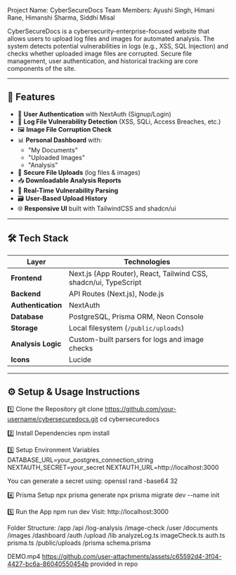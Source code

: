 Project Name: CyberSecureDocs
Team Members: Ayushi Singh, Himani Rane, Himanshi Sharma, Siddhi Misal

CyberSecureDocs is a cybersecurity-enterprise-focused website that allows users to upload log files and images for automated analysis. The system detects potential vulnerabilities in logs (e.g., XSS, SQL Injection) and checks whether uploaded image files are corrupted. Secure file management, user authentication, and historical tracking are core components of the site.

---

## 🚀 Features

- 🔐 **User Authentication** with NextAuth (Signup/Login)
- 📄 **Log File Vulnerability Detection** (XSS, SQLi, Access Breaches, etc.)
- 🖼️ **Image File Corruption Check**
- 📊 **Personal Dashboard** with:
  - "My Documents"
  - "Uploaded Images"
  - "Analysis"
- 💾 **Secure File Uploads** (log files & images)
- 📥 **Downloadable Analysis Reports**
- 🧠 **Real-Time Vulnerability Parsing**
- 🗃️ **User-Based Upload History**
- 🌐 **Responsive UI** built with TailwindCSS and shadcn/ui

---

## 🛠️ Tech Stack

| Layer              | Technologies |
|-------------------|--------------|
| **Frontend**       | Next.js (App Router), React, Tailwind CSS, shadcn/ui, TypeScript |
| **Backend**        | API Routes (Next.js), Node.js |
| **Authentication** | NextAuth |
| **Database**       | PostgreSQL, Prisma ORM, Neon Console |
| **Storage**        | Local filesystem (`/public/uploads`) |
| **Analysis Logic** | Custom-built parsers for logs and image checks |
| **Icons**          | Lucide |

---

## ⚙️ Setup & Usage Instructions

1️⃣ Clone the Repository
git clone https://github.com/your-username/cybersecuredocs.git
cd cybersecuredocs

2️⃣ Install Dependencies
npm install

3️⃣ Setup Environment Variables
DATABASE_URL=your_postgres_connection_string
NEXTAUTH_SECRET=your_secret
NEXTAUTH_URL=http://localhost:3000

You can generate a secret using:
openssl rand -base64 32

4️⃣ Prisma Setup
npx prisma generate
npx prisma migrate dev --name init

5️⃣ Run the App
npm run dev
Visit: http://localhost:3000

Folder Structure:
/app
  /api
    /log-analysis
    /image-check
    /user
      /documents
      /images
  /dashboard
  /auth
  /upload
/lib
  analyzeLog.ts
  imageCheck.ts
  auth.ts
  prisma.ts
/public/uploads
/prisma
  schema.prisma

DEMO.mp4
https://github.com/user-attachments/assets/c65592d4-3f04-4427-bc6a-86040550454b
provided in repo


